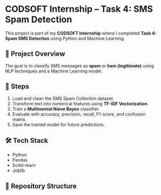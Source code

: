 
# CODSOFT Internship – Task 4: SMS Spam Detection  

This project is part of my **CODSOFT Internship** where I completed **Task 4: Spam SMS Detection** using Python and Machine Learning.  

## 📌 Project Overview
The goal is to classify SMS messages as **spam** or **ham (legitimate)** using NLP techniques and a Machine Learning model.  

## 🚀 Steps
1. Load and clean the SMS Spam Collection dataset.  
2. Transform text into numerical features using **TF-IDF Vectorization**.  
3. Train a **Multinomial Naive Bayes** classifier.  
4. Evaluate with accuracy, precision, recall, F1-score, and confusion matrix.  
5. Save the trained model for future predictions.  

## 🛠️ Tech Stack
- Python  
- Pandas  
- Scikit-learn  
- Joblib  

## 📂 Repository Structure